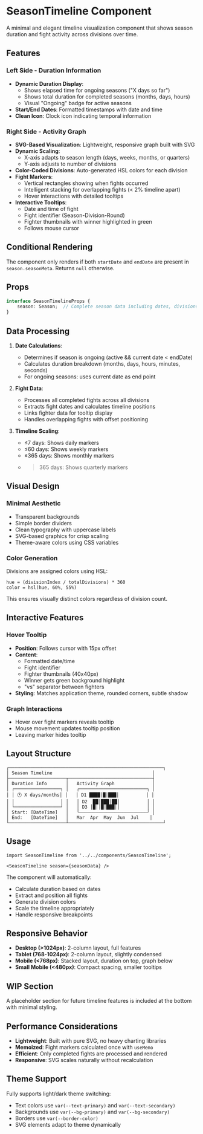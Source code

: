 # SeasonTimeline Component

A minimal and elegant timeline visualization component that shows season duration and fight activity across divisions over time.

## Features

### Left Side - Duration Information
- **Dynamic Duration Display**: 
  - Shows elapsed time for ongoing seasons ("X days so far")
  - Shows total duration for completed seasons (months, days, hours)
  - Visual "Ongoing" badge for active seasons
- **Start/End Dates**: Formatted timestamps with date and time
- **Clean Icon**: Clock icon indicating temporal information

### Right Side - Activity Graph
- **SVG-Based Visualization**: Lightweight, responsive graph built with SVG
- **Dynamic Scaling**: 
  - X-axis adapts to season length (days, weeks, months, or quarters)
  - Y-axis adjusts to number of divisions
- **Color-Coded Divisions**: Auto-generated HSL colors for each division
- **Fight Markers**: 
  - Vertical rectangles showing when fights occurred
  - Intelligent stacking for overlapping fights (< 2% timeline apart)
  - Hover interactions with detailed tooltips
- **Interactive Tooltips**:
  - Date and time of fight
  - Fight identifier (Season-Division-Round)
  - Fighter thumbnails with winner highlighted in green
  - Follows mouse cursor

## Conditional Rendering

The component only renders if both `startDate` and `endDate` are present in `season.seasonMeta`. Returns `null` otherwise.

## Props

```typescript
interface SeasonTimelineProps {
    season: Season;  // Complete season data including dates, divisions, and fights
}
```

## Data Processing

1. **Date Calculations**:
   - Determines if season is ongoing (active && current date < endDate)
   - Calculates duration breakdown (months, days, hours, minutes, seconds)
   - For ongoing seasons: uses current date as end point

2. **Fight Data**:
   - Processes all completed fights across all divisions
   - Extracts fight dates and calculates timeline positions
   - Links fighter data for tooltip display
   - Handles overlapping fights with offset positioning

3. **Timeline Scaling**:
   - ≤7 days: Shows daily markers
   - ≤60 days: Shows weekly markers  
   - ≤365 days: Shows monthly markers
   - >365 days: Shows quarterly markers

## Visual Design

### Minimal Aesthetic
- Transparent backgrounds
- Simple border dividers
- Clean typography with uppercase labels
- SVG-based graphics for crisp scaling
- Theme-aware colors using CSS variables

### Color Generation
Divisions are assigned colors using HSL:
```
hue = (divisionIndex / totalDivisions) * 360
color = hsl(hue, 60%, 55%)
```
This ensures visually distinct colors regardless of division count.

## Interactive Features

### Hover Tooltip
- **Position**: Follows cursor with 15px offset
- **Content**:
  - Formatted date/time
  - Fight identifier
  - Fighter thumbnails (40x40px)
  - Winner gets green background highlight
  - "vs" separator between fighters
- **Styling**: Matches application theme, rounded corners, subtle shadow

### Graph Interactions
- Hover over fight markers reveals tooltip
- Mouse movement updates tooltip position
- Leaving marker hides tooltip

## Layout Structure

```
┌─────────────────────────────────────────────────────────┐
│ Season Timeline                                     │
├─────────────────────┬───────────────────────────────┤
│ Duration Info       │   Activity Graph              │
│ ┌─────────────────┐ │   ┌─────────────────────────┐ │
│ │ 🕐 X days/months│ │   │ D1 ████│█│███│          │ │
│ │                 │ │   │ D2  ██│███│██│          │ │
│ └─────────────────┘ │   │ D3 │█││█│███││          │ │
│ Start: [DateTime]   │   └─────────────────────────┘ │
│ End:   [DateTime]   │   Mar  Apr  May  Jun  Jul    │
└─────────────────────┴───────────────────────────────────┘
```

## Usage

```tsx
import SeasonTimeline from '../../components/SeasonTimeline';

<SeasonTimeline season={seasonData} />
```

The component will automatically:
- Calculate duration based on dates
- Extract and position all fights
- Generate division colors
- Scale the timeline appropriately
- Handle responsive breakpoints

## Responsive Behavior

- **Desktop (>1024px)**: 2-column layout, full features
- **Tablet (768-1024px)**: 2-column layout, slightly condensed
- **Mobile (<768px)**: Stacked layout, duration on top, graph below
- **Small Mobile (<480px)**: Compact spacing, smaller tooltips

## WIP Section

A placeholder section for future timeline features is included at the bottom with minimal styling.

## Performance Considerations

- **Lightweight**: Built with pure SVG, no heavy charting libraries
- **Memoized**: Fight markers calculated once with `useMemo`
- **Efficient**: Only completed fights are processed and rendered
- **Responsive**: SVG scales naturally without recalculation

## Theme Support

Fully supports light/dark theme switching:
- Text colors use `var(--text-primary)` and `var(--text-secondary)`
- Backgrounds use `var(--bg-primary)` and `var(--bg-secondary)`
- Borders use `var(--border-color)`
- SVG elements adapt to theme dynamically

